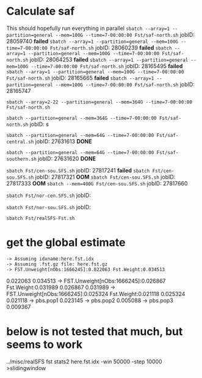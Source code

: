 # Calculate saf

This should hopefully run everything in parallel
`sbatch --array=1 --partition=general --mem=100G --time=7-00:00:00 Fst/saf-north.sh`	jobID: 28059740	**failed**
`sbatch --array=1 --partition=general --mem=100G --time=7-00:00:00 Fst/saf-north.sh`	jobID: 28060239	**failed**
`sbatch --array=1 --partition=general --mem=100G --time=7-00:00:00 Fst/saf-north.sh`	jobID: 28064253	**failed**
`sbatch --array=1 --partition=general --mem=100G --time=7-00:00:00 Fst/saf-north.sh`	jobID: 28165495	**failed**
`sbatch --array=1 --partition=general --mem=100G --time=7-00:00:00 Fst/saf-north.sh`	jobID: 28165665	**failed**
`sbatch --array=1 --partition=general --mem=100G --time=7-00:00:00 Fst/saf-north.sh`	jobID: 28165747

`sbatch --array=2-22 --partition=general --mem=364G --time=7-00:00:00 Fst/saf-north.sh`




`sbatch --partition=general --mem=364G --time=7-00:00:00 Fst/saf-north.sh`	jobID: s

`sbatch --partition=general --mem=64G --time=7-00:00:00 Fst/saf-central.sh`	jobID: 27631613	**DONE**

`sbatch --partition=general --mem=64G --time=7-00:00:00 Fst/saf-southern.sh`	jobID: 27631620	**DONE**


`sbatch Fst/cen-sou.SFS.sh`	jobID: 27817241	**failed**
`sbatch Fst/cen-sou.SFS.sh`	jobID: 27817321	**OOM**
`sbatch Fst/cen-sou.SFS.sh`	jobID: 27817333	**OOM**
`sbatch --mem=400G Fst/cen-sou.SFS.sh`	jobID: 27817660

`sbatch Fst/nor-cen.SFS.sh`	jobID: 

`sbatch Fst/nor-sou.SFS.sh`	jobID: 



`sbatch Fst/realSFS-Fst.sh`

# get the global estimate
	-> Assuming idxname:here.fst.idx
	-> Assuming .fst.gz file: here.fst.gz
	-> FST.Unweight[nObs:1666245]:0.022063 Fst.Weight:0.034513
0.022063 0.034513
	-> FST.Unweight[nObs:1666245]:0.026867 Fst.Weight:0.031989
0.026867 0.031989
	-> FST.Unweight[nObs:1666245]:0.025324 Fst.Weight:0.021118
0.025324 0.021118
	-> pbs.pop1	0.023145
	-> pbs.pop2	0.005088
	-> pbs.pop3	0.009367
# below is not tested that much, but seems to work
../misc/realSFS fst stats2 here.fst.idx -win 50000 -step 10000 >slidingwindow

